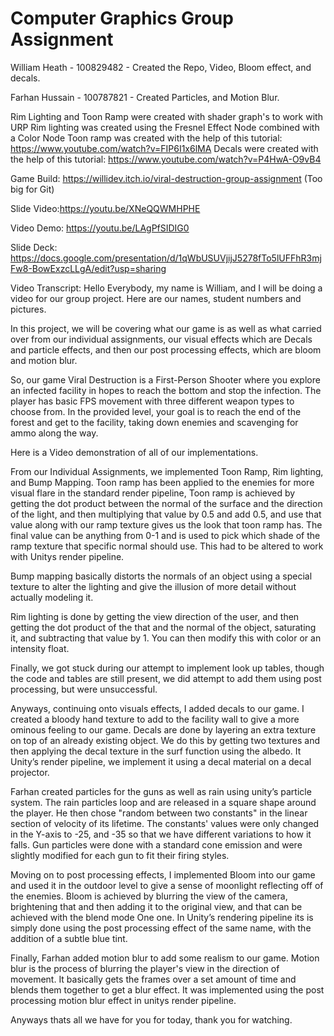 # Computer Graphics Group Assignment

William Heath - 100829482 - Created the Repo, Video, Bloom effect, and decals.

Farhan Hussain - 100787821 - Created Particles, and Motion Blur.

Rim Lighting and Toon Ramp were created with shader graph's to work with URP Rim lighting was created using the Fresnel Effect Node combined with a Color Node Toon ramp was created with the help of this tutorial: https://www.youtube.com/watch?v=FIP6I1x6lMA
Decals were created with the help of this tutorial: https://www.youtube.com/watch?v=P4HwA-O9vB4

Game Build: https://willidev.itch.io/viral-destruction-group-assignment (Too big for Git)

Slide Video:https://youtu.be/XNeQQWMHPHE

Video Demo: https://youtu.be/LAgPfSIDIG0

Slide Deck: https://docs.google.com/presentation/d/1qWbUSUVjijJ5278fTo5lUFFhR3mjFw8-BowExzcLLgA/edit?usp=sharing

Video Transcript: Hello Everybody, my name is William, and I will be doing a video for our group project.
Here are our names, student numbers and pictures.

In this project, we will be covering what our game is as well as what carried over from our individual assignments, our visual effects which are Decals and particle effects, and then our post processing effects, which are bloom and motion blur.

So, our game Viral Destruction is a First-Person Shooter where you explore an infected facility in hopes to reach the bottom and stop the infection. The player has basic FPS movement with three different weapon types to choose from. In the provided level, your goal is to reach the end of the forest and get to the facility, taking down enemies and scavenging for ammo along the way.

Here is a Video demonstration of all of our implementations.

From our Individual Assignments, we implemented Toon Ramp, Rim lighting, and Bump Mapping. Toon ramp has been applied to the enemies for more visual flare in the standard render pipeline, Toon ramp is achieved by getting the dot product between the normal of the surface and the direction of the light, and then multiplying that value by 0.5 and add 0.5, and use that value along with our ramp texture gives us the look that toon ramp has. The final value  can be anything from 0-1 and is used to pick which shade of the ramp texture that specific normal should use. This had to be altered to work with Unitys render pipeline.

Bump mapping basically distorts the normals of an object using a special texture to alter the lighting and give the illusion of more detail without actually modeling it.

Rim lighting is done by getting the view direction of the user, and then getting the dot product of the that and the normal of the object, saturating it, and subtracting that value by 1. You can then modify this with color or an intensity float.

Finally, we got stuck during our attempt to implement look up tables, though the code and tables are still present, we did attempt to add them using post processing, but were unsuccessful.

Anyways, continuing onto visuals effects, I added decals to our game. I created a bloody hand texture to add to the facility wall to give a more ominous feeling to our game. Decals are done by layering an extra texture on top of an already existing object. We do this by getting two textures and then applying the decal texture in the surf function using the albedo. It Unity’s render pipeline, we implement it using a decal material on a decal projector.

Farhan created particles for the guns as well as rain using unity’s particle system. The rain particles loop and are released in a square shape around the player. He then chose "random between two constants" in the linear section of velocity of its lifetime. The constants' values were only changed in the Y-axis to -25, and -35 so that we have different variations to how it falls. Gun particles were done with a standard cone emission and were slightly modified for each gun to fit their firing styles.

Moving on to post processing effects, I implemented Bloom into our game and used it in the outdoor level to give a sense of moonlight reflecting off of the enemies. Bloom is achieved by blurring the view of the camera, brightening that and then adding it to the original view, and that can be achieved with the blend mode One one. In Unity’s rendering pipeline its is simply done using the post processing effect of the same name, with the addition of a subtle blue tint.

Finally, Farhan added motion blur to add some realism to our game. Motion blur is the process of blurring the player's view in the direction of movement. It basically gets the frames over a set amount of time and blends them together to get a blur effect. It was implemented using the post processing motion blur effect in unitys render pipeline.

Anyways thats all we have for you for today, thank you for watching.

